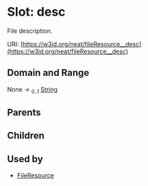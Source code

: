 
# Slot: desc


File description.

URI: [https://w3id.org/neat/fileResource__desc](https://w3id.org/neat/fileResource__desc)


## Domain and Range

None &#8594;  <sub>0..1</sub> [String](types/String.md)

## Parents


## Children


## Used by

 * [FileResource](FileResource.md)
